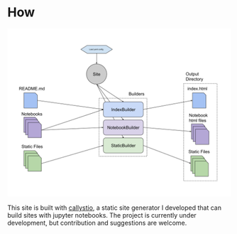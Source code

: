 How
======================================================

![Callystio Arch](callystio-architecture-diagram.svg)

This site is built with [callystio](https://github.com/andydevs/callystio), a static site generator I developed that can build sites with jupyter notebooks. The project is currently under development, but contribution and suggestions are welcome.